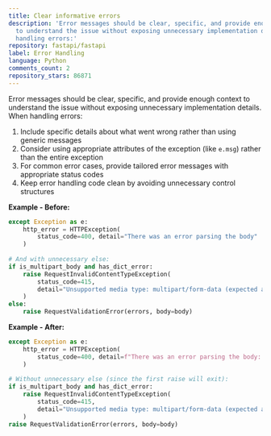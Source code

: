 ```yaml
---
title: Clear informative errors
description: 'Error messages should be clear, specific, and provide enough context
  to understand the issue without exposing unnecessary implementation details. When
  handling errors:'
repository: fastapi/fastapi
label: Error Handling
language: Python
comments_count: 2
repository_stars: 86871
---
```


Error messages should be clear, specific, and provide enough context to understand the issue without exposing unnecessary implementation details. When handling errors:

1. Include specific details about what went wrong rather than using generic messages
2. Consider using appropriate attributes of the exception (like `e.msg`) rather than the entire exception
3. For common error cases, provide tailored error messages with appropriate status codes
4. Keep error handling code clean by avoiding unnecessary control structures

**Example - Before:**
```python
except Exception as e:
    http_error = HTTPException(
        status_code=400, detail="There was an error parsing the body"
    )
    
# And with unnecessary else:
if is_multipart_body and has_dict_error:
    raise RequestInvalidContentTypeException(
        status_code=415,
        detail="Unsupported media type: multipart/form-data (expected application/json)",
    )
else:
    raise RequestValidationError(errors, body=body)
```

**Example - After:**
```python
except Exception as e:
    http_error = HTTPException(
        status_code=400, detail=f"There was an error parsing the body: {e.msg}"
    )
    
# Without unnecessary else (since the first raise will exit):
if is_multipart_body and has_dict_error:
    raise RequestInvalidContentTypeException(
        status_code=415,
        detail="Unsupported media type: multipart/form-data (expected application/json)",
    )
raise RequestValidationError(errors, body=body)
```